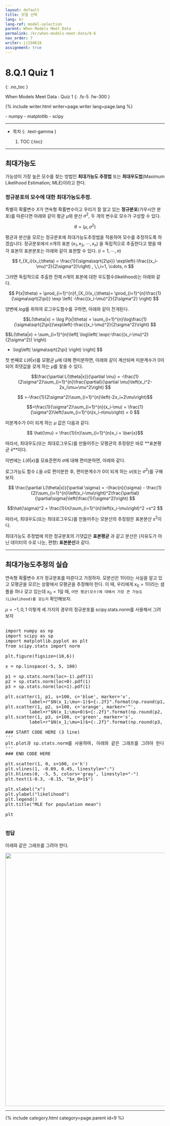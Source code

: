 ```yaml
---
layout: default
title: 모델 선택
lang: kr
lang-ref: model-selection
parent: When Models Meet Data
permalink: /kr/when-models-meet-data/8-6
nav_order: 7
writer: jj150618
assignment: true
---
```


# 8.Q.1 Quiz 1
{: .no_toc }


When Models Meet Data : Quiz 1
{: .fs-5 .fw-300 }


{% include writer.html writer=page.writer lang=page.lang %}

<py-env>
- numpy
- matplotlib
- scipy
</py-env>

---

- 목차
    {: .text-gamma }

    1. TOC
    {:toc}

---



## 최대가능도

가능성이 가장 높은 모수를 찾는 방법인 **최대가능도 추정법** 또는 **최대우도법**(Maximum Likelihood Estimation; MLE)이라고 한다.

### 정규분포의 모수에 대한 최대가능도추정.

특별히 확률변수 $X$가 연속형 확률변수이고 우리가 잘 알고 있는 **정규분포**(가우시안 분포)를 따른다면 아래와 같이 평균 $\mu$와 분산 $\sigma^2$, 두 개의 변수로 모수가 구성할 수 있다.

$$ \theta = (\mu, \sigma^2) $$

평균과 분산을 모르는 정규분포에 최대가능도추정법을 적용하여 모수를 추정하도록 하겠습니다. 정규분포에서 $n$개의 표본 ($x_1, x_2, \cdots, x_n$)
을 독립적으로 추출한다고 했을 때 각 표본의 표본분포는 아래와 같이 표현할 수 있다. ($i=1, \cdots, n$)

$$ f_{X_i}(x_i;\theta) = \frac{1}{\sigma\sqrt{2\pi}} \exp\left(-\frac{(x_i-\mu)^2}{2\sigma^2}\right) , \,\,i=1, \cdots, n $$

그러면 독립적으로 추출한 전체 $n$개의 표본에 대한 우도함수(likelihood)는 아래와 같다.

$$ P(x|\theta) = \prod_{i=1}^{n}f_{X_i}(x_i;\theta)= \prod_{i=1}^{n}\frac{1}{\sigma\sqrt{2\pi}} \exp \left( -\frac{(x_i-\mu)^2}{2\sigma^2} \right) $$

양변에 $log$를 취하여 로그우도함수를 구하면, 아래와 같이 전개된다.


$$L(\theta|x) = \log P(x|\theta) = \sum_{i=1}^{n}\log\frac{1}{\sigma\sqrt{2\pi}}\exp\left(-\frac{(x_i-\mu)^2}{2\sigma^2}\right) $$

$$L(\theta|x) 
= \sum_{i=1}^{n}\left[
  \log\left(
    \exp(-\frac{(x_i-\mu)^2}{2\sigma^2})
    \right)
  - \log\left(
    \sigma\sqrt{2\pi}
    \right)
\right]  $$

첫 번째로 $L(\theta | x)$를 모평균 
$\mu$에 대해 편미분하면, 아래와 같이 계산되며 미분계수가 0이 되어 최댓값을 갖게 하는 
$\mu$를 찾을 수 있다.

$$\frac{\partial L(\theta|x)}{\partial \mu}
= -\frac{1}{2\sigma^2}\sum_{i=1}^{n}\frac{\partial}{\partial \mu}\left(x_i^2-2x_i\mu+\mu^2\right) $$

$$ =-\frac{1}{2\sigma^2}\sum_{i=1}^{n}\left(-2x_i+2\mu\right)$$

$$=\frac{1}{\sigma^2}\sum_{i=1}^{n}(x_i-\mu) = \frac{1}{\sigma^2}\left(\sum_{i=1}^{n}x_i-n\mu\right) = 0 $$

미분계수가 0이 되게 하는 $\mu$ 값은 다음과 같다.

$$ \hat{\mu} = \frac{1}{n}\sum_{i=1}^{n}x_i = \bar{x}$$

따라서, 최대우도(또는 최대로그우도)를 만들어주는 모평균의 추정량은 바로 **표본평균 $\bar{x}$**이다.

이번에는 $L(\theta | x)$를 모표준편차 
$\sigma$에 대해 편미분하면, 아래와 같다.

로그가능도 함수 $L$을 
$\sigma$로 편미분한 후, 편미분계수가 0이 되게 하는 
$\sigma$(또는 
$\sigma^2$)를 구해보자.

$$ \frac{\partial L(\theta|x)}{\partial \sigma}  = -\frac{n}{\sigma} - \frac{1}{2}\sum_{i=1}^{n}\left(x_i-\mu\right)^2\frac{\partial}{\partial\sigma}\left(\frac{1}{\sigma^2}\right) $$

$$\hat{\sigma}^2 = \frac{1}{n}\sum_{i=1}^{n}\left(x_i-\mu\right)^2 =s^2 $$

따라서, 최대우도(또는 최대로그우도)를 만들어주는 모분산의 추정량은 표본분산 $s^2$이다.

최대가능도 추정법에 의한 정규분포의 기댓값은 **표본평균** 과 같고 분산은 (자유도가 아닌 데이터의 수로 나눈, 편향) **표본분산**과 같다.

--------

## 최대가능도추정의 실습

연속형 확률변수 $X$가 정규분포를 따른다고 가정하자. 모분산은 1이라는 사실을 알고 있고 모평균을 모르는 상황에서 모평균을 추정해야 한다.
이 때, 우리에게 $x_0 = 1$이라는 샘플을 하나 갖고 있는데 
$x_0 =1$일 때, `어떤 평균(모수)에 대해서 가장 큰 가능도(Likelihood)를 갖는지` 확인해보자.

$\mu = -1, 0, 1$ 이렇게 세 가지의 경우의 정규분포를 scipy.stats.norm를 사용해서 그려보자

<pre>
<py-repl>
import numpy as np
import scipy as sp
import matplotlib.pyplot as plt
from scipy.stats import norm

plt.figure(figsize=(10,6))

x = np.linspace(-5, 5, 100)

p1 = sp.stats.norm(loc=-1).pdf(1)
p2 = sp.stats.norm(loc=0).pdf(1)
p3 = sp.stats.norm(loc=1).pdf(1)

plt.scatter(1, p1, s=100, c='blue', marker='v', 
         label=r"$N(x_1;\mu=-1)$={:.2f}".format(np.round(p1, 2)))
plt.scatter(1, p2, s=100, c='orange', marker='^', 
         label=r"$N(x_1;\mu=0)$={:.2f}".format(np.round(p2, 2)))
plt.scatter(1, p3, s=100, c='green', marker='s', 
         label=r"$N(x_1;\mu=1)$={:.2f}".format(np.round(p3, 2)))

### START CODE HERE (3 line) 
'''
plt.plot과 sp.stats.norm를 사용하여, 아래와 같은 그래프를 그려야 한다.
'''
### END CODE HERE

plt.scatter(1, 0, s=100, c='k')
plt.vlines(1, -0.09, 0.45, linestyle=":")
plt.hlines(0, -5, 5, colors='gray', linestyle="-")
plt.text(1-0.3, -0.15, "$x_0=1$")

plt.xlabel("x")
plt.ylabel("likelihood")
plt.legend()
plt.title("MLE for population mean")

plt
</py-repl>
</pre>

### 정답

아래와 같은 그래프를 그려야 한다.

<div style="text-align : center;">
    <img src="{{ site.figure | absolute_url }}8.3.5.png" width="800px"/>
</div>

---

{% include category.html category=page.parent id=9 %}
